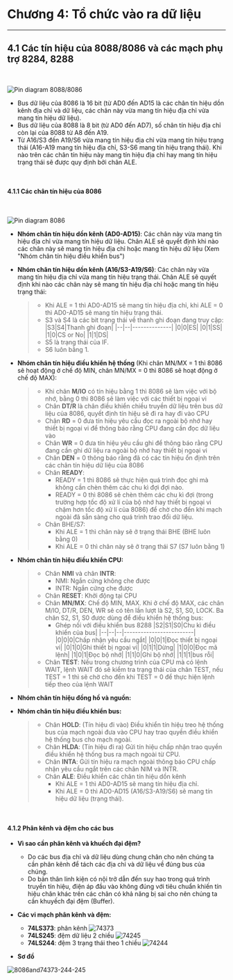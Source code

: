 # Chương 4: Tổ chức vào ra dữ liệu

---

## 4.1 Các tín hiệu của 8088/8086 và các mạch phụ trợ 8284, 8288

<br/>

![Pin diagram 8088/8086](Pin-Diagram-of-8086-and-8088-Microprocessor.jpg)

- Bus dữ liệu của 8086 là 16 bit (từ AD0 đến AD15 là các chân tín hiệu dồn kênh địa chỉ và dữ liệu, các chân này vừa mang tín hiệu địa chỉ vừa mang tín hiệu dữ liệu).
- Bus dữ liệu của 8088 là 8 bit (từ AD0 đến AD7), số chân tín hiệu địa chỉ còn lại của 8088 từ A8 đến A19.
- Từ A16/S3 đến A19/S6 vừa mang tín hiệu địa chỉ vừa mang tín hiệu trạng thái (A16-A19 mang tín hiệu địa chỉ, S3-S6 mang tín hiệu trạng thái). Khi nào trên các chân tín hiệu này mang tín hiệu địa chỉ hay mang tín hiệu trạng thái sẽ được quy định bởi chân ALE.

<br/>

#### 4.1.1 Các chân tín hiệu của 8086

<br/>

![Pin diagram 8086](chantinhieu8086.jpg)

- **Nhóm chân tín hiệu dồn kênh (AD0-AD15)**: Các chân này vừa mang tín hiệu địa chỉ vừa mang tín hiệu dữ liệu. Chân ALE sẽ quyết định khi nào các chân này sẽ mang tín hiệu địa chỉ hoặc mang tín hiệu dữ liệu (Xem "Nhóm chân tín hiệu điều khiển bus")
  <br/>

- **Nhóm chân tín hiệu dồn kênh (A16/S3-A19/S6)**: Các chân này vừa mang tín hiệu địa chỉ vừa mang tín hiệu trạng thái. Chân ALE sẽ quyết định khi nào các chân này sẽ mang tín hiệu địa chỉ hoặc mang tín hiệu trạng thái:
  <br/>

  > - Khi ALE = 1 thì AD0-AD15 sẽ mang tín hiệu địa chỉ, khi ALE = 0 thì AD0-AD15 sẽ mang tín hiệu trạng thái.
  > - S3 và S4 là các bit trạng thái về thanh ghi đoạn đang truy cập:
  >   |S3|S4|Thanh ghi đoạn|
  >   |--|--|--------------|
  >   |0|0|ES|
  >   |0|1|SS|
  >   |1|0|CS or No|
  >   |1|1|DS|
  > - S5 là trạng thái của IF.
  > - S6 luôn bằng 1.

- **Nhóm chân tín hiệu điều khiển hệ thống** (Khi chân MN/MX = 1 thì 8086 sẽ hoạt động ở chế độ MIN, chân MN/MX = 0 thì 8086 sẽ hoạt động ở chế độ MAX):
  <br/>
  > - Khi chân **M/IO** có tín hiệu bằng 1 thì 8086 sẽ làm việc với bộ nhớ, bằng 0 thì 8086 sẽ làm việc với các thiết bị ngoại vi
  > - Chân **DT/R** là chân điều khiển chiều truyền dữ liệu trên bus dữ liệu của 8086, quyết định tín hiệu sẽ đi ra hay đi vào CPU
  > - Chân **RD** = 0 đưa tín hiệu yêu cầu đọc ra ngoài bộ nhớ hay thiết bị ngoại vi để thông báo rằng CPU đang cần đọc dữ liệu vào
  > - Chân **WR** = 0 đưa tín hiệu yêu cầu ghi để thông báo rằng CPU đang cần ghi dữ liệu ra ngoài bộ nhớ hay thiết bị ngoại vi
  > - Chân **DEN** = 0 thông báo rằng đã có các tín hiệu ổn định trên các chân tín hiệu dữ liệu của 8086
  > - Chân **READY**:
  >   - READY = 1 thì 8086 sẽ thực hiện quá trình đọc ghi mà không cần chèn thêm các chu kì đợi đợi nào.
  >   - READY = 0 thì 8086 sẽ chèn thêm các chu kì đợi (trong trường hợp tốc độ xử lí của bộ nhớ hay thiết bị ngoại vi chậm hơn tốc độ xử lí của 8086) để chờ cho đến khi mạch ngoài đã sẵn sàng cho quá trình trao đổi dữ liệu.
  > - Chân BHE/S7:
  >   - Khi ALE = 1 thì chân này sẽ ở trạng thái BHE (BHE luôn bằng 0)
  >   - Khi ALE = 0 thì chân này sẽ ở trạng thái S7 (S7 luôn bằng 1)
- **Nhóm chân tín hiệu điều khiển CPU:**
  <br/>
  > - Chân **NMI** và chân **INTR**:
  >   - NMI: Ngắn cứng không che được
  >   - INTR: Ngắn cứng che được
  > - Chân **RESET**: Khởi động tại CPU
  > - Chân **MN/MX**: Chế độ MIN, MAX. Khi ở chế độ MAX, các chân M/IO, DT/R, DEN, WR sẽ có tên lần lượt là S2, S1, S0, LOCK. Ba chân S2, S1, S0 được dùng để điều khiển hệ thống bus:
  >   - Ghép nối với điều khiển bus 8288
  >     |S2|S1|S0|Chu kì điều khiển của bus|
  >     |--|--|--|-------------------------|
  >     |0|0|0|Chấp nhận yêu cầu ngắt|
  >     |0|0|1|Đọc thiết bị ngoại vi|
  >     |0|1|0|Ghi thiết bị ngoại vi|
  >     |0|1|1|Dừng|
  >     |1|0|0|Đọc mã lệnh|
  >     |1|0|1|Đọc bộ nhớ|
  >     |1|1|0|Ghi bộ nhớ|
  >     |1|1|1|bus rỗi|
  > - Chân **TEST**: Nếu trong chương trình của CPU mà có lệnh WAIT, lệnh WAIT đó sẽ kiểm tra trạng thái của chân TEST, nếu TEST = 1 thì sẽ chờ cho đến khi TEST = 0 để thực hiện lệnh tiếp theo của lệnh WAIT
- **Nhóm chân tín hiệu đồng hồ và nguồn:**
  <br/>
- **Nhóm chân tín hiệu điều khiển bus:**
  <br/>
  > - Chân **HOLD**: (Tín hiệu đi vào) Điều khiển tín hiệu treo hệ thống bus của mạch ngoài đưa vào CPU hay trao quyền điều khiển hệ thống bus cho mạch ngoài.
  > - Chân **HLDA**: (Tín hiệu đi ra) Gửi tín hiệu chấp nhận trao quyền điều khiển hệ thống bus ra mạch ngoài từ CPU.
  > - Chân **INTA**: Gửi tín hiệu ra mạch ngoài thông báo CPU chấp nhận yêu cầu ngắt trên các chân NIM và INTR.
  > - Chân **ALE**: Điều khiển các chân tín hiệu dồn kênh
  >   - Khi ALE = 1 thì AD0-AD15 sẽ mang tín hiệu địa chỉ.
  >   - Khi ALE = 0 thì AD0-AD15 (A16/S3-A19/S6) sẽ mang tín hiệu dữ liệu (trạng thái).

<br/>

#### 4.1.2 Phân kênh và đệm cho các bus

- **Vì sao cần phân kênh và khuếch đại đệm?**
  - Do các bus địa chỉ và dữ liệu dùng chung chân cho nên chúng ta cần phân kênh để tách các địa chỉ và dữ liệu về đúng bus của chúng.
  - Do bản thân linh kiện có nội trở dẫn đến suy hao trong quá trình truyền tín hiệu, điện áp đầu vào không đúng với tiêu chuẩn khiến tín hiệu chân khác trên các chân có khả năng bị sai cho nên chúng ta cần khuyếch đại đệm (Buffer).
- **Các vi mạch phân kênh và đệm:**

  - **74LS373**: phân kênh
    ![74373](74373.jpg)
    <br/>
  - **74LS245**: đệm dữ liệu 2 chiều
    ![74245](74245.jpg)
    <br/>
  - **74LS244**: đệm 3 trạng thái theo 1 chiều
    ![74244](74244.jpg)
    <br/>

- **Sơ đồ**

![8086and74373-244-245](8086and74373-244-245.jpg)
